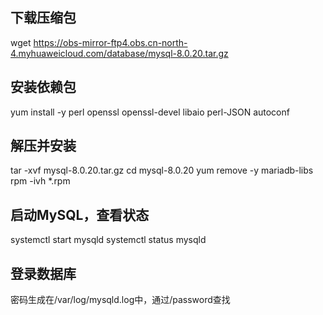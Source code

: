 ## 下载压缩包
wget https://obs-mirror-ftp4.obs.cn-north-4.myhuaweicloud.com/database/mysql-8.0.20.tar.gz

## 安装依赖包
yum install -y perl openssl openssl-devel libaio perl-JSON autoconf 

## 解压并安装
tar -xvf mysql-8.0.20.tar.gz
cd mysql-8.0.20
yum remove -y mariadb-libs
rpm -ivh *.rpm

## 启动MySQL，查看状态
systemctl start mysqld
systemctl status mysqld

## 登录数据库
密码生成在/var/log/mysqld.log中，通过/password查找